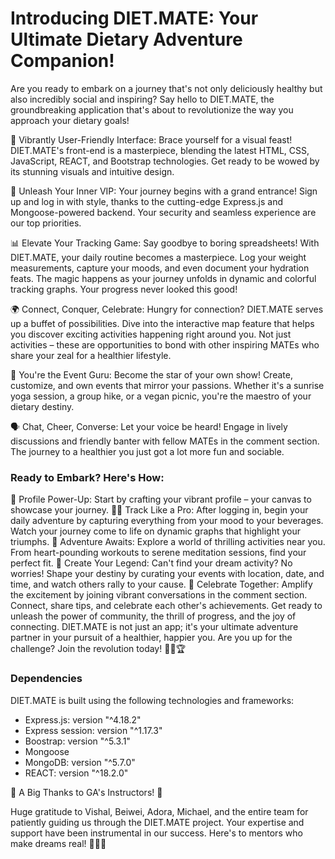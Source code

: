 # Introducing DIET.MATE: Your Ultimate Dietary Adventure Companion!

Are you ready to embark on a journey that's not only deliciously healthy but also incredibly social and inspiring? Say hello to DIET.MATE, the groundbreaking application that's about to revolutionize the way you approach your dietary goals!

🎨 Vibrantly User-Friendly Interface: Brace yourself for a visual feast! DIET.MATE's front-end is a masterpiece, blending the latest HTML, CSS, JavaScript, REACT, and Bootstrap technologies. Get ready to be wowed by its stunning visuals and intuitive design.

🔐 Unleash Your Inner VIP: Your journey begins with a grand entrance! Sign up and log in with style, thanks to the cutting-edge Express.js and Mongoose-powered backend. Your security and seamless experience are our top priorities.

📊 Elevate Your Tracking Game: Say goodbye to boring spreadsheets! With DIET.MATE, your daily routine becomes a masterpiece. Log your weight measurements, capture your moods, and even document your hydration feats. The magic happens as your journey unfolds in dynamic and colorful tracking graphs. Your progress never looked this good!

🌍 Connect, Conquer, Celebrate: Hungry for connection? DIET.MATE serves up a buffet of possibilities. Dive into the interactive map feature that helps you discover exciting activities happening right around you. Not just activities – these are opportunities to bond with other inspiring MATEs who share your zeal for a healthier lifestyle.

🎉 You're the Event Guru: Become the star of your own show! Create, customize, and own events that mirror your passions. Whether it's a sunrise yoga session, a group hike, or a vegan picnic, you're the maestro of your dietary destiny.

🗣 Chat, Cheer, Converse: Let your voice be heard! Engage in lively discussions and friendly banter with fellow MATEs in the comment section. The journey to a healthier you just got a lot more fun and sociable.

### Ready to Embark? Here's How:

🎉 Profile Power-Up: Start by crafting your vibrant profile – your canvas to showcase your journey.
🏃‍♀️ Track Like a Pro: After logging in, begin your daily adventure by capturing everything from your mood to your beverages. Watch your journey come to life on dynamic graphs that highlight your triumphs.
🌟 Adventure Awaits: Explore a world of thrilling activities near you. From heart-pounding workouts to serene meditation sessions, find your perfect fit.
🚀 Create Your Legend: Can't find your dream activity? No worries! Shape your destiny by curating your events with location, date, and time, and watch others rally to your cause.
🎊 Celebrate Together: Amplify the excitement by joining vibrant conversations in the comment section. Connect, share tips, and celebrate each other's achievements.
Get ready to unleash the power of community, the thrill of progress, and the joy of connecting. DIET.MATE is not just an app; it's your ultimate adventure partner in your pursuit of a healthier, happier you. Are you up for the challenge? Join the revolution today! 🌟🍏🏆

### Dependencies

DIET.MATE is built using the following technologies and frameworks:

- Express.js: version "^4.18.2"
- Express session: version "^1.17.3"
- Boostrap: version "^5.3.1"
- Mongoose
- MongoDB: version "^5.7.0"
- REACT: version "^18.2.0"

🌟 A Big Thanks to GA's Instructors! 🌟

Huge gratitude to Vishal, Beiwei, Adora, Michael, and the entire team for patiently guiding us through the DIET.MATE project. Your expertise and support have been instrumental in our success. Here's to mentors who make dreams real! 🙏🚀🌈
